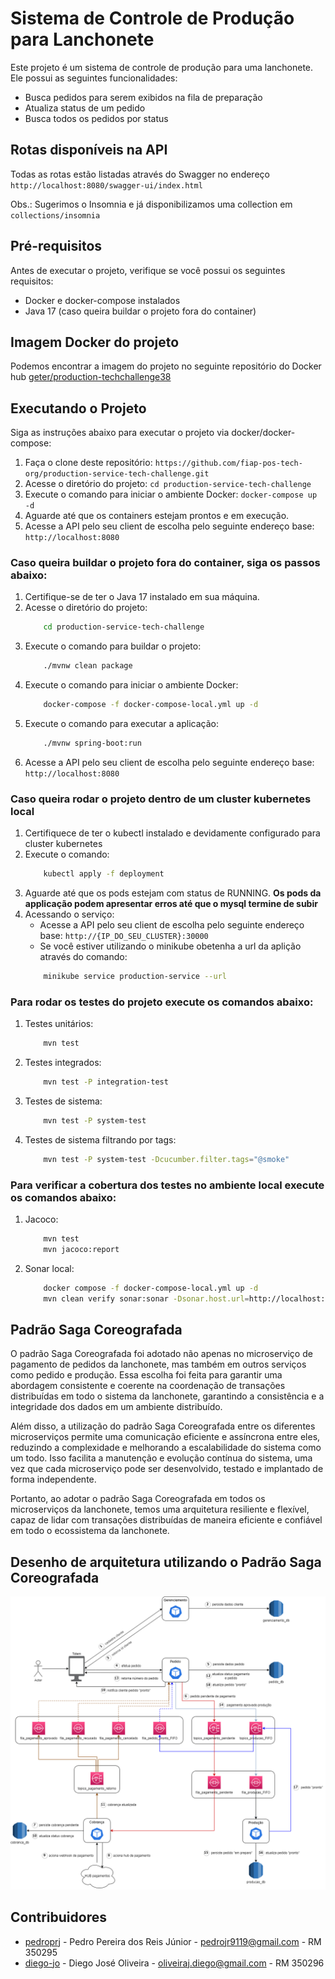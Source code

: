 # Sistema de Controle de Produção para Lanchonete

Este projeto é um sistema de controle de produção para uma lanchonete. Ele possui as seguintes funcionalidades:

- Busca pedidos para serem exibidos na fila de preparação
- Atualiza status de um pedido
- Busca todos os pedidos por status

## Rotas disponíveis na API
Todas as rotas estão listadas através do Swagger no endereço `http://localhost:8080/swagger-ui/index.html`

Obs.: Sugerimos o Insomnia e já disponibilizamos uma collection em `collections/insomnia` 

## Pré-requisitos

Antes de executar o projeto, verifique se você possui os seguintes requisitos:

- Docker e docker-compose instalados
- Java 17 (caso queira buildar o projeto fora do container)

## Imagem Docker do projeto

Podemos encontrar a imagem do projeto no seguinte repositório do Docker hub [geter/production-techchallenge38](https://hub.docker.com/repository/docker/geter/techchallenge38/general)

## Executando o Projeto

Siga as instruções abaixo para executar o projeto via docker/docker-compose:

1. Faça o clone deste repositório: `https://github.com/fiap-pos-tech-org/production-service-tech-challenge.git`
2. Acesse o diretório do projeto: `cd production-service-tech-challenge`
3. Execute o comando para iniciar o ambiente Docker: `docker-compose up -d`
4. Aguarde até que os containers estejam prontos e em execução.
5. Acesse a API pelo seu client de escolha pelo seguinte endereço base: `http://localhost:8080`

### Caso queira buildar o projeto fora do container, siga os passos abaixo:

1. Certifique-se de ter o Java 17 instalado em sua máquina.
2. Acesse o diretório do projeto: 
    ```bash 
        cd production-service-tech-challenge
    ```
3. Execute o comando para buildar o projeto: 
    ```bash
        ./mvnw clean package
    ```
4. Execute o comando para iniciar o ambiente Docker: 
    ```bash
        docker-compose -f docker-compose-local.yml up -d
    ```
5. Execute o comando para executar a aplicação: 
    ```bash
        ./mvnw spring-boot:run
    ```
6. Acesse a API pelo seu client de escolha pelo seguinte endereço base: `http://localhost:8080`

### Caso queira rodar o projeto dentro de um cluster kubernetes local

1. Certifiquece de ter o kubectl instalado e devidamente configurado para cluster kubernetes
2. Execute o comando: 
    ```bash
        kubectl apply -f deployment
    ```
3. Aguarde até que os pods estejam com status de RUNNING. **Os pods da applicação podem apresentar erros até que o mysql termine de subir**
4. Acessando o serviço: 
    - Acesse a API pelo seu client de escolha pelo seguinte endereço base: `http://{IP_DO_SEU_CLUSTER}:30000`
    - Se você estiver utilizando o minikube obetenha a url da aplição através do comando:
    ```bash 
        minikube service production-service --url
    ```

### Para rodar os testes do projeto execute os comandos abaixo:

1. Testes unitários:
    ```bash
        mvn test
    ```
2. Testes integrados:
    ```bash
        mvn test -P integration-test
    ```
3. Testes de sistema:
    ```bash
        mvn test -P system-test
    ```
4. Testes de sistema filtrando por tags:
    ```bash
        mvn test -P system-test -Dcucumber.filter.tags="@smoke"
    ```

### Para verificar a cobertura dos testes no ambiente local execute os comandos abaixo:

1. Jacoco:
    ```bash
        mvn test
        mvn jacoco:report
    ```

2. Sonar local:
    ```bash
        docker compose -f docker-compose-local.yml up -d
        mvn clean verify sonar:sonar -Dsonar.host.url=http://localhost:9000 -Dsonar.login=admin -Dsonar.password=sonar
    ```

## Padrão Saga Coreografada
O padrão Saga Coreografada foi adotado não apenas no microserviço de pagamento de pedidos da lanchonete, mas também em outros serviços como pedido e produção. Essa escolha foi feita para garantir uma abordagem consistente e coerente na coordenação de transações distribuídas em todo o sistema da lanchonete, garantindo a consistência e a integridade dos dados em um ambiente distribuído.

Além disso, a utilização do padrão Saga Coreografada entre os diferentes microserviços permite uma comunicação eficiente e assíncrona entre eles, reduzindo a complexidade e melhorando a escalabilidade do sistema como um todo. Isso facilita a manutenção e evolução contínua do sistema, uma vez que cada microserviço pode ser desenvolvido, testado e implantado de forma independente.

Portanto, ao adotar o padrão Saga Coreografada em todos os microserviços da lanchonete, temos uma arquitetura resiliente e flexível, capaz de lidar com transações distribuídas de maneira eficiente e confiável em todo o ecossistema da lanchonete.

## Desenho de arquitetura utilizando o Padrão Saga Coreografada

![lanchonete_diagrama_saga_coreografada_v2.png](lanchonete_diagrama_saga_coreografada_v2.png)

## Contribuidores
- [pedroprj](https://github.com/pedroprj) - Pedro Pereira dos Reis Júnior - pedrojr9119@gmail.com - RM 350295
- [diego-jo](https://github.com/diego-jo) - Diego José Oliveira - oliveiraj.diego@gmail.com - RM 350296
